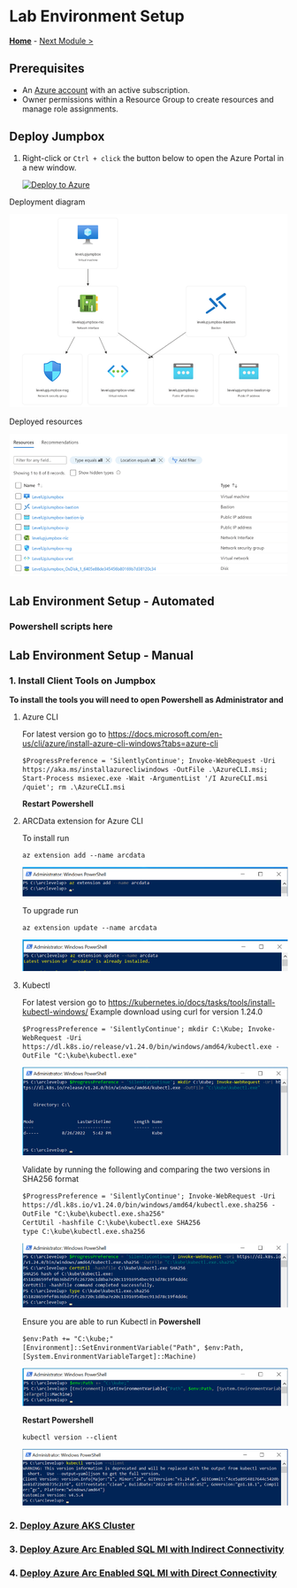 # Lab Environment Setup

**[Home](../README.md)** - [Next Module >](../modules/aks-deployment.md)

## Prerequisites

* An [Azure account](https://azure.microsoft.com/free/) with an active subscription.
* Owner permissions within a Resource Group to create resources and manage role assignments.

## Deploy Jumpbox

1. Right-click or `Ctrl + click` the button below to open the Azure Portal in a new window.

    [![Deploy to Azure](https://aka.ms/deploytoazurebutton)](https://portal.azure.com/#create/Microsoft.Template/uri/https%3A%2F%2Fraw.githubusercontent.com%2Fskt680%2Fazurearcsqlmilevelup%2Fmain%2Ftemplates%2Fjumpbox.json)

Deployment diagram

![deploy-diagram](media/deploy-diagram.png)

Deployed resources

![level-up-resources-1](media/level-up-resources-1.png)


## Lab Environment Setup - Automated

### Powershell scripts here

## Lab Environment Setup - Manual

### 1.  Install Client Tools on Jumpbox

**To install the tools you will need to open Powershell as Administrator and**

1.  Azure CLI

    For latest version go to https://docs.microsoft.com/en-us/cli/azure/install-azure-cli-windows?tabs=azure-cli

    ```text
    $ProgressPreference = 'SilentlyContinue'; Invoke-WebRequest -Uri https://aka.ms/installazurecliwindows -OutFile .\AzureCLI.msi; Start-Process msiexec.exe -Wait -ArgumentList '/I AzureCLI.msi /quiet'; rm .\AzureCLI.msi
    ```

    **Restart Powershell**

2.  ARCData extension for Azure CLI

    To install run 
    ```text
    az extension add --name arcdata
    ```
    ![arc-data-extension-install](media/arc-data-extension-install.png)

    To upgrade run 
    ```text
    az extension update --name arcdata
    ```
    ![arc-data-extension-update](media/arc-data-extension-update.png)

3.  Kubectl
    
    For latest version go to https://kubernetes.io/docs/tasks/tools/install-kubectl-windows/
    Example download using curl for version 1.24.0 

    ```text
    $ProgressPreference = 'SilentlyContinue'; mkdir C:\Kube; Invoke-WebRequest -Uri https://dl.k8s.io/release/v1.24.0/bin/windows/amd64/kubectl.exe -OutFile "C:\kube\kubectl.exe"
    ```
    ![kubectl-install](media/kubectl-install.png)


    Validate by running the following and comparing the two versions in SHA256 format

    ```text
    $ProgressPreference = 'SilentlyContinue'; Invoke-WebRequest -Uri https://dl.k8s.io/v1.24.0/bin/windows/amd64/kubectl.exe.sha256 -OutFile "C:\kube\kubectl.exe.sha256"
    CertUtil -hashfile C:\kube\kubectl.exe SHA256
    type C:\kube\kubectl.exe.sha256
    ```
    ![kubectl-sha5](media/kubectl-sha5.png)

    Ensure you are able to run Kubectl in **Powershell**

    ```text
    $env:Path += "C:\kube;"
    [Environment]::SetEnvironmentVariable("Path", $env:Path, [System.EnvironmentVariableTarget]::Machine)
    ```
    ![kubectl-path](media/kubectl-path.png)

    **Restart Powershell**

    ```text
    kubectl version --client
    ```
    ![kubectl-version](media/kubectl-version.png)


### 2. [Deploy Azure AKS Cluster](./aks-deployment.md)
### 3. [Deploy Azure Arc Enabled SQL MI with Indirect Connectivity](./indirect.md)
### 4. [Deploy Azure Arc Enabled SQL MI with Direct Connectivity](./direct.md)
